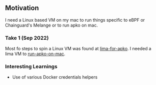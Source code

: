 ## Motivation
I need a Linux based VM on my mac to run things specific to eBPF or Chainguard's Melange or to run
apko on mac.

### Take 1 (Sep 2022)
Most fo steps to spin a Linux VM was found at [lima-for-apko](https://github.com/chainguard-dev/apko/blob/main/mac/lima/apko-playground.yaml).
I needed a lima VM to [run-apko-on-mac](https://github.com/chainguard-dev/apko/blob/main/mac/README.md#apko-on-mac).

### Interesting Learnings
- Use of various Docker credentials helpers

